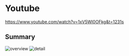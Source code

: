 # Youtube
https://www.youtube.com/watch?v=1xV5WI0OFkg&t=1231s
## Summary
![overview](../img/youtube-overview.png)
![detail](../img/youtube-detail.png)
